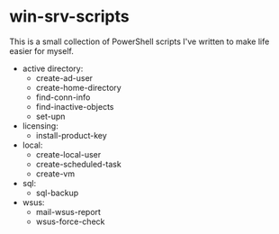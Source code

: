 # win-srv-scripts
This is a small collection of PowerShell scripts I've written to make life easier for myself.

- active directory:
    - create-ad-user
    - create-home-directory
    - find-conn-info
    - find-inactive-objects
    - set-upn
- licensing:
    - install-product-key
- local:
    - create-local-user
    - create-scheduled-task
    - create-vm
- sql:
    - sql-backup
- wsus:
    - mail-wsus-report
    - wsus-force-check
